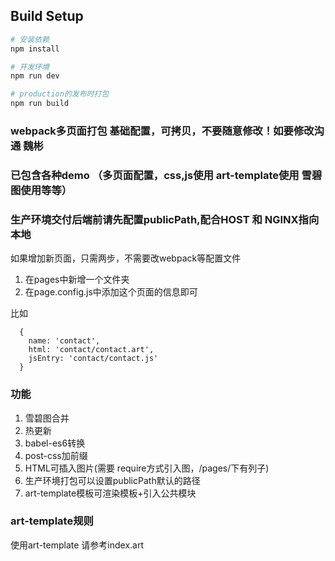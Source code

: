 ## Build Setup

``` bash
# 安装依赖
npm install

# 开发环境
npm run dev

# production的发布时打包
npm run build

```


### webpack多页面打包 基础配置，可拷贝，不要随意修改！如要修改沟通 魏彬
### 已包含各种demo （多页面配置，css,js使用 art-template使用 雪碧图使用等等）
### 生产环境交付后端前请先配置publicPath,配合HOST 和 NGINX指向本地

如果增加新页面，只需两步，不需要改webpack等配置文件

1. 在pages中新增一个文件夹
2. 在page.config.js中添加这个页面的信息即可

比如
```
  {
    name: 'contact',
    html: 'contact/contact.art',
    jsEntry: 'contact/contact.js'
  }

```

### 功能

1. 雪碧图合并
2. 热更新 
3. babel-es6转换
4. post-css加前缀
5. HTML可插入图片(需要  require方式引入图，/pages/下有列子)
6. 生产环境打包可以设置publicPath默认的路径
7. art-template模板可渲染模板+引入公共模块


### art-template规则
使用art-template 请参考index.art
